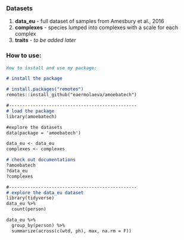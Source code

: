 ### Datasets

1. **data_eu** - full dataset of samples from Amesbury et al., 2016
2. **complexes** - species lumped into complexes with a scale for each complex
3. **traits** - *to be added later*

### How to use:

```markdown
How to install and use my package:

# install the package

# install.packages("remotes")
remotes::install_github("eaermolaeva/amoebatech")

#------------------------------------------------
# load the package
library(amoebatech)

#explore the datasets
data(package = 'amoebatech')

data_eu <- data_eu
complexes <- complexes

# check out documentations
?amoebatech
?data_eu
?complexes

#------------------------------------------------
# explore the data_eu dataset
library(tidyverse)
data_eu %>%
  count(person)

data_eu %>%
  group_by(person) %>%
  summarize(across(c(wtd, ph), max, na.rm = F))


```

